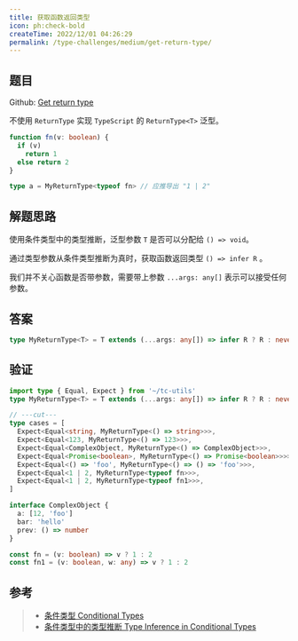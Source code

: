 ```yaml
---
title: 获取函数返回类型
icon: ph:check-bold
createTime: 2022/12/01 04:26:29
permalink: /type-challenges/medium/get-return-type/
---
```


## 题目

Github: [Get return type](https://github.com/type-challenges/type-challenges/blob/main/questions/00002-medium-return-type/)

不使用 `ReturnType` 实现 `TypeScript` 的 `ReturnType<T>` 泛型。

```ts
function fn(v: boolean) {
  if (v)
    return 1
  else return 2
}

type a = MyReturnType<typeof fn> // 应推导出 "1 | 2"
```

## 解题思路

使用条件类型中的类型推断，泛型参数 `T` 是否可以分配给 `() => void`。

通过类型参数从条件类型推断为真时，获取函数返回类型 `() => infer R` 。

我们并不关心函数是否带参数，需要带上参数 `...args: any[]` 表示可以接受任何参数。

## 答案

```ts
type MyReturnType<T> = T extends (...args: any[]) => infer R ? R : never
```

## 验证

```ts twoslash
import type { Equal, Expect } from '~/tc-utils'
type MyReturnType<T> = T extends (...args: any[]) => infer R ? R : never

// ---cut---
type cases = [
  Expect<Equal<string, MyReturnType<() => string>>>,
  Expect<Equal<123, MyReturnType<() => 123>>>,
  Expect<Equal<ComplexObject, MyReturnType<() => ComplexObject>>>,
  Expect<Equal<Promise<boolean>, MyReturnType<() => Promise<boolean>>>>,
  Expect<Equal<() => 'foo', MyReturnType<() => () => 'foo'>>>,
  Expect<Equal<1 | 2, MyReturnType<typeof fn>>>,
  Expect<Equal<1 | 2, MyReturnType<typeof fn1>>>,
]

interface ComplexObject {
  a: [12, 'foo']
  bar: 'hello'
  prev: () => number
}

const fn = (v: boolean) => v ? 1 : 2
const fn1 = (v: boolean, w: any) => v ? 1 : 2
```

## 参考

> - [条件类型 Conditional Types](https://www.typescriptlang.org/docs/handbook/2/conditional-types.html)
> - [条件类型中的类型推断 Type Inference in Conditional Types](https://www.typescriptlang.org/docs/handbook/2/conditional-types.html#inferring-within-conditional-types)
